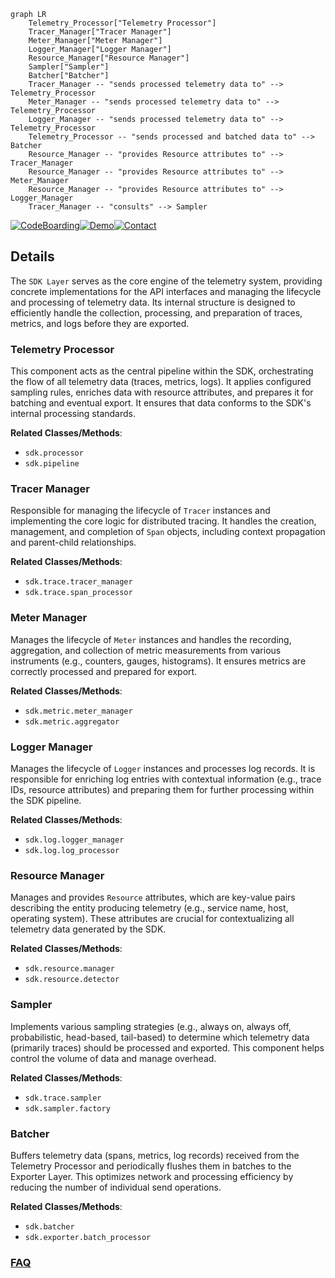 ```mermaid
graph LR
    Telemetry_Processor["Telemetry Processor"]
    Tracer_Manager["Tracer Manager"]
    Meter_Manager["Meter Manager"]
    Logger_Manager["Logger Manager"]
    Resource_Manager["Resource Manager"]
    Sampler["Sampler"]
    Batcher["Batcher"]
    Tracer_Manager -- "sends processed telemetry data to" --> Telemetry_Processor
    Meter_Manager -- "sends processed telemetry data to" --> Telemetry_Processor
    Logger_Manager -- "sends processed telemetry data to" --> Telemetry_Processor
    Telemetry_Processor -- "sends processed and batched data to" --> Batcher
    Resource_Manager -- "provides Resource attributes to" --> Tracer_Manager
    Resource_Manager -- "provides Resource attributes to" --> Meter_Manager
    Resource_Manager -- "provides Resource attributes to" --> Logger_Manager
    Tracer_Manager -- "consults" --> Sampler
```

[![CodeBoarding](https://img.shields.io/badge/Generated%20by-CodeBoarding-9cf?style=flat-square)](https://github.com/CodeBoarding/GeneratedOnBoardings)[![Demo](https://img.shields.io/badge/Try%20our-Demo-blue?style=flat-square)](https://www.codeboarding.org/demo)[![Contact](https://img.shields.io/badge/Contact%20us%20-%20contact@codeboarding.org-lightgrey?style=flat-square)](mailto:contact@codeboarding.org)

## Details

The `SDK Layer` serves as the core engine of the telemetry system, providing concrete implementations for the API interfaces and managing the lifecycle and processing of telemetry data. Its internal structure is designed to efficiently handle the collection, processing, and preparation of traces, metrics, and logs before they are exported.

### Telemetry Processor
This component acts as the central pipeline within the SDK, orchestrating the flow of all telemetry data (traces, metrics, logs). It applies configured sampling rules, enriches data with resource attributes, and prepares it for batching and eventual export. It ensures that data conforms to the SDK's internal processing standards.


**Related Classes/Methods**:

- `sdk.processor`
- `sdk.pipeline`


### Tracer Manager
Responsible for managing the lifecycle of `Tracer` instances and implementing the core logic for distributed tracing. It handles the creation, management, and completion of `Span` objects, including context propagation and parent-child relationships.


**Related Classes/Methods**:

- `sdk.trace.tracer_manager`
- `sdk.trace.span_processor`


### Meter Manager
Manages the lifecycle of `Meter` instances and handles the recording, aggregation, and collection of metric measurements from various instruments (e.g., counters, gauges, histograms). It ensures metrics are correctly processed and prepared for export.


**Related Classes/Methods**:

- `sdk.metric.meter_manager`
- `sdk.metric.aggregator`


### Logger Manager
Manages the lifecycle of `Logger` instances and processes log records. It is responsible for enriching log entries with contextual information (e.g., trace IDs, resource attributes) and preparing them for further processing within the SDK pipeline.


**Related Classes/Methods**:

- `sdk.log.logger_manager`
- `sdk.log.log_processor`


### Resource Manager
Manages and provides `Resource` attributes, which are key-value pairs describing the entity producing telemetry (e.g., service name, host, operating system). These attributes are crucial for contextualizing all telemetry data generated by the SDK.


**Related Classes/Methods**:

- `sdk.resource.manager`
- `sdk.resource.detector`


### Sampler
Implements various sampling strategies (e.g., always on, always off, probabilistic, head-based, tail-based) to determine which telemetry data (primarily traces) should be processed and exported. This component helps control the volume of data and manage overhead.


**Related Classes/Methods**:

- `sdk.trace.sampler`
- `sdk.sampler.factory`


### Batcher
Buffers telemetry data (spans, metrics, log records) received from the Telemetry Processor and periodically flushes them in batches to the Exporter Layer. This optimizes network and processing efficiency by reducing the number of individual send operations.


**Related Classes/Methods**:

- `sdk.batcher`
- `sdk.exporter.batch_processor`




### [FAQ](https://github.com/CodeBoarding/GeneratedOnBoardings/tree/main?tab=readme-ov-file#faq)